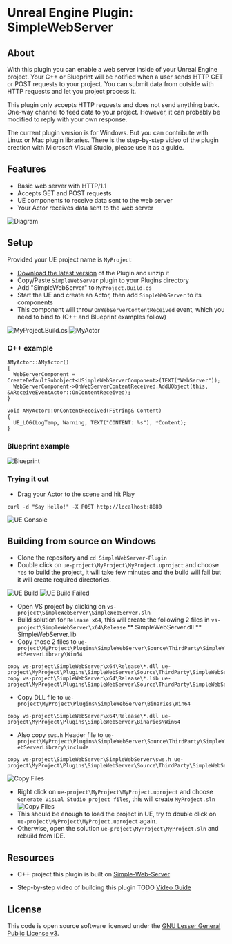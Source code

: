 # Unreal Engine Plugin: SimpleWebServer

## About
With this plugin you can enable a web server inside of your Unreal Engine project. Your C++ or Blueprint will be notified when a user sends HTTP GET or POST requests to your project. You can submit data from outside with HTTP requests and let you project process it.

This plugin only accepts HTTP requests and does not send anything back. One-way channel to feed data to your project. However, it can probably be modified to reply with your own response.

The current plugin version is for Windows. But you can contribute with Linux or Mac plugin libraries. There is the step-by-step video of the plugin creation with Microsoft Visual Studio, please use it as a guide.  

## Features
* Basic web server with HTTP/1.1
* Accepts GET and POST requests
* UE components to receive data sent to the web server
* Your Actor receives data sent to the web server

![Diagram](files/sws_1.png)

## Setup
Provided your UE project name is `MyProject`
* [Download the latest version](tree/main/bin) of the Plugin and unzip it
* Copy/Paste `SimpleWebServer` plugin to your Plugins directory
* Add "SimpleWebServer" to `MyProject.Build.cs`
* Start the UE and create an Actor, then add `SimpleWebServer` to its components
* This component will throw `OnWebServerContentReceived` event, which you need to bind to (C++ and Blueprint examples follow)

![MyProject.Build.cs](files/sws_2.PNG)
![MyActor](files/sws_3.PNG)

### C++ example
```
AMyActor::AMyActor()
{
  WebServerComponent = CreateDefaultSubobject<USimpleWebServerComponent>(TEXT("WebServer"));
  WebServerComponent->OnWebServerContentReceived.AddUObject(this, &AReceiveEventActor::OnContentReceived);
}

void AMyActor::OnContentReceived(FString& Content)
{
  UE_LOG(LogTemp, Warning, TEXT("CONTENT: %s"), *Content);
}
```

### Blueprint example
![Blueprint](files/sws_5.PNG)

### Trying it out
* Drag your Actor to the scene and hit Play

`curl -d "Say Hello!" -X POST http://localhost:8080`

![UE Console](files/sws_4.PNG)

## Building from source on Windows
* Clone the repository and `cd SimpleWebServer-Plugin`
* Double click on `ue-project\MyProject\MyProject.uproject` and choose `Yes` to build the project, it will take few minutes and the build will fail but it will create required directories.

![UE Build](files/sws_7.PNG)
![UE Build Failed](files/sws_6.PNG)

* Open VS project by clicking on `vs-project\SimpleWebServer\SimpleWebServer.sln`
* Build solution for `Release x64`, this will create the following 2 files in `vs-project\SimpleWebServer\x64\Release`
** SimpleWebServer.dll
** SimpleWebServer.lib
* Copy those 2 files to `ue-project\MyProject\Plugins\SimpleWebServer\Source\ThirdParty\SimpleWebServerLibrary\Win64`
```
copy vs-project\SimpleWebServer\x64\Release\*.dll ue-project\MyProject\Plugins\SimpleWebServer\Source\ThirdParty\SimpleWebServerLibrary\Win64
copy vs-project\SimpleWebServer\x64\Release\*.lib ue-project\MyProject\Plugins\SimpleWebServer\Source\ThirdParty\SimpleWebServerLibrary\Win64
```
* Copy DLL file to `ue-project\MyProject\Plugins\SimpleWebServer\Binaries\Win64`
```
copy vs-project\SimpleWebServer\x64\Release\*.dll ue-project\MyProject\Plugins\SimpleWebServer\Binaries\Win64
```
* Also copy `sws.h` Header file to `ue-project\MyProject\Plugins\SimpleWebServer\Source\ThirdParty\SimpleWebServerLibrary\include`
```
copy vs-project\SimpleWebServer\SimpleWebServer\sws.h ue-project\MyProject\Plugins\SimpleWebServer\Source\ThirdParty\SimpleWebServerLibrary\include
```
![Copy Files](files/sws_8.PNG)
* Right click on `ue-project\MyProject\MyProject.uproject` and choose `Generate Visual Studio project files`, this will create `MyProject.sln`
![Copy Files](files/sws_9.PNG)
* This should be enough to load the project in UE, try to double click on `ue-project\MyProject\MyProject.uproject` again.
* Otherwise, open the solution `ue-project\MyProject\MyProject.sln` and rebuild from IDE.

## Resources
* C++ project this plugin is built on
[Simple-Web-Server](https://gitlab.com/eidheim/Simple-Web-Server)

* Step-by-step video of building this plugin
TODO [Video Guide](https://example.org)

## License
This code is open source software licensed under the [GNU Lesser General Public License v3](http://www.gnu.org/licenses/lgpl-3.0.en.html).
